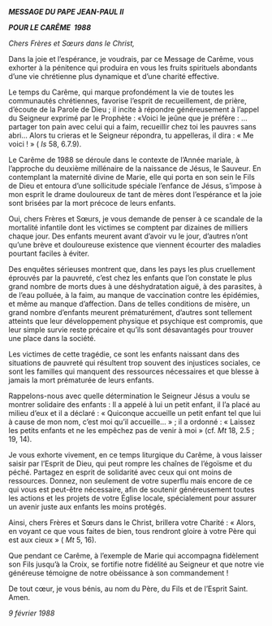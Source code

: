 ***MESSAGE DU PAPE JEAN-PAUL II***

***POUR LE CARÊME  198******8***

*Chers Frères et Sœurs dans le Christ,*

Dans la joie et l’espérance, je voudrais, par ce Message de Carême, vous exhorter à la pénitence qui produira en vous les fruits spirituels abondants d’une vie chrétienne plus dynamique et d’une charité effective.

Le temps du Carême, qui marque profondément la vie de toutes les communautés chrétiennes, favorise l’esprit de recueillement, de prière, d’écoute de la Parole de Dieu ; il incite à répondre généreusement à l’appel du Seigneur exprimé par le Prophète : «Voici le jeûne que je préfère : … partager ton pain avec celui qui a faim, recueillir chez toi les pauvres sans abri… Alors tu crieras et le Seigneur répondra, tu appelleras, il dira : « Me voici ! » ( *Is* 58, 6.7.9).

Le Carême de 1988 se déroule dans le contexte de l’Année mariale, à l’approche du deuxième millénaire de la naissance de Jésus, le Sauveur. En contemplant la maternité divine de Marie, elle qui porta en son sein le Fils de Dieu et entoura d’une sollicitude spéciale l’enfance de Jésus, s’impose à mon esprit le drame douloureux de tant de mères dont l’espérance et la joie sont brisées par la mort précoce de leurs enfants.

Oui, chers Frères et Sœurs, je vous demande de penser à ce scandale de la mortalité infantile dont les victimes se comptent par dizaines de milliers chaque jour. Des enfants meurent avant d’avoir vu le jour, d’autres n’ont qu’une brève et douloureuse existence que viennent écourter des maladies pourtant faciles à éviter.

Des enquêtes sérieuses montrent que, dans les pays les plus cruellement éprouvés par la pauvreté, c’est chez les enfants que l’on constate le plus grand nombre de morts dues à une déshydratation aiguë, à des parasites, à de l’eau polluée, à la faim, au manque de vaccination contre les épidémies, et même au manque d’affection. Dans de telles conditions de misère, un grand nombre d’enfants meurent prématurément, d’autres sont tellement atteints que leur développement physique et psychique est compromis, que leur simple survie reste précaire et qu’ils sont désavantagés pour trouver une place dans la société.

Les victimes de cette tragédie, ce sont les enfants naissant dans des situations de pauvreté qui résultent trop souvent des injustices sociales, ce sont les familles qui manquent des ressources nécessaires et que blesse à jamais la mort prématurée de leurs enfants.

Rappelons-nous avec quelle détermination le Seigneur Jésus a voulu se montrer solidaire des enfants : Il a appelé à lui un petit enfant, il l’a placé au milieu d’eux et il a déclaré : « Quiconque accueille un petit enfant tel que lui à cause de mon nom, c’est moi qu’il accueille… » ; il a ordonné : « Laissez les petits enfants et ne les empêchez pas de venir à moi » (cf. *Mt* 18, 2.5 ; 19, 14).

Je vous exhorte vivement, en ce temps liturgique du Carême, à vous laisser saisir par l’Esprit de Dieu, qui peut rompre les chaînes de l’égoïsme et du péché. Partagez en esprit de solidarité avec ceux qui ont moins de ressources. Donnez, non seulement de votre superflu mais encore de ce qui vous est peut-être nécessaire, afin de soutenir généreusement toutes les actions et les projets de votre Église locale, spécialement pour assurer un avenir juste aux enfants les moins protégés.

Ainsi, chers Frères et Sœurs dans le Christ, brillera votre Charité : « Alors, en voyant ce que vous faites de bien, tous rendront gloire à votre Père qui est aux cieux » ( *Mt* 5, 16).

Que pendant ce Carême, à l’exemple de Marie qui accompagna fidèlement son Fils jusqu’à la Croix, se fortifie notre fidélité au Seigneur et que notre vie généreuse témoigne de notre obéissance à son commandement !

De tout cœur, je vous bénis, au nom du Père, du Fils et de l’Esprit Saint. Amen.

*9 février 1988*